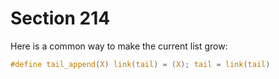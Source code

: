 # Section 214

Here is a common way to make the current list grow:

```c include/datastructures.h
#define tail_append(X) link(tail) = (X); tail = link(tail)
```
